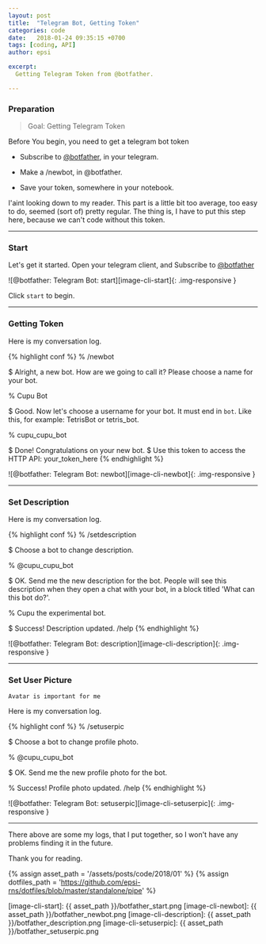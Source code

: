 ```yaml
---
layout: post
title:  "Telegram Bot, Getting Token"
categories: code
date:   2018-01-24 09:35:15 +0700
tags: [coding, API]
author: epsi

excerpt:
  Getting Telegram Token from @botfather.

---
```


### Preparation

> Goal: Getting Telegram Token

Before You begin, you need to get a telegram bot token

*	Subscribe to [@botfather](https://telegram.me/BotFather), in your telegram.

*	Make a /newbot, in @botfather.

*	Save your token, somewhere in your notebook.

I'aint looking down to my reader.
This part is a little bit too average, 
too easy to do, seemed (sort of) pretty regular.
The thing is, I have to put this step here,
because we can't code without this token.

-- -- --

### Start

Let's get it started. Open your telegram client,
and Subscribe to [@botfather](https://telegram.me/BotFather)

![@botfather: Telegram Bot: start][image-cli-start]{: .img-responsive }

Click <code>start</code> to begin.

-- -- --

### Getting Token

Here is my conversation log.

{% highlight conf %}
% /newbot

$ Alright, a new bot. How are we going to call it? Please choose a name for your bot.

% Cupu Bot

$ Good. Now let's choose a username for your bot. It must end in `bot`. Like this, for example: TetrisBot or tetris_bot.

% cupu_cupu_bot

$ Done! Congratulations on your new bot. 
$ Use this token to access the HTTP API:
your_token_here
{% endhighlight %}

![@botfather: Telegram Bot: newbot][image-cli-newbot]{: .img-responsive }

-- -- --

### Set Description

Here is my conversation log.

{% highlight conf %}
% /setdescription

$ Choose a bot to change description.

% @cupu_cupu_bot

$ OK. Send me the new description for the bot. People will see this description when they open a chat with your bot, in a block titled 'What can this bot do?'.

% Cupu the experimental bot.

$ Success! Description updated. /help
{% endhighlight %}

![@botfather: Telegram Bot: description][image-cli-description]{: .img-responsive }

-- -- --

### Set User Picture

	Avatar is important for me

Here is my conversation log.

{% highlight conf %}
% /setuserpic

$ Choose a bot to change profile photo.

% @cupu_cupu_bot

$ OK. Send me the new profile photo for the bot.

% Success! Profile photo updated. /help
{% endhighlight %}

![@botfather: Telegram Bot: setuserpic][image-cli-setuserpic]{: .img-responsive }

-- -- --

There above are some my logs,
that I put together, so I won't have
any problems finding it in the future.

Thank you for reading.

[//]: <> ( -- -- -- links below -- -- -- )

{% assign asset_path = '/assets/posts/code/2018/01' %}
{% assign dotfiles_path = 'https://github.com/epsi-rns/dotfiles/blob/master/standalone/pipe' %}

[local-overview]: /code/2017/04/23/overview-pipe-and-fork.html

[image-cli-start]:       {{ asset_path }}/botfather_start.png
[image-cli-newbot]:      {{ asset_path }}/botfather_newbot.png
[image-cli-description]: {{ asset_path }}/botfather_description.png
[image-cli-setuserpic]:  {{ asset_path }}/botfather_setuserpic.png
